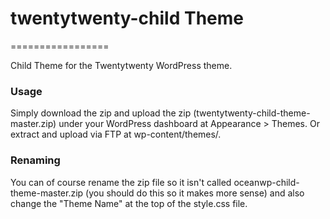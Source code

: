 # twentytwenty-child Theme
=================

Child Theme for the Twentytwenty WordPress theme.

### Usage
Simply download the zip and upload the zip (twentytwenty-child-theme-master.zip) under your WordPress dashboard at Appearance > Themes. Or extract and upload via FTP at wp-content/themes/.


### Renaming
You can of course rename the zip file so it isn't called oceanwp-child-theme-master.zip (you should do this so it makes more sense) and also change the "Theme Name" at the top of the style.css file.
